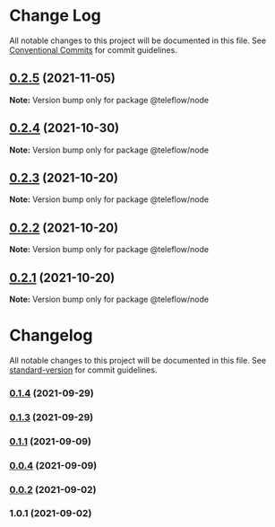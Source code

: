# Change Log

All notable changes to this project will be documented in this file.
See [Conventional Commits](https://conventionalcommits.org) for commit guidelines.

## [0.2.5](https://github.com/khulnasoft/teleflow/compare/v0.2.4...v0.2.5) (2021-11-05)

**Note:** Version bump only for package @teleflow/node





## [0.2.4](https://github.com/khulnasoft/teleflow/compare/v0.2.3...v0.2.4) (2021-10-30)

**Note:** Version bump only for package @teleflow/node





## [0.2.3](https://github.com/khulnasoft/lib/compare/v0.2.2...v0.2.3) (2021-10-20)

**Note:** Version bump only for package @teleflow/node





## [0.2.2](https://github.com/khulnasoft/lib/compare/v0.1.4...v0.2.2) (2021-10-20)

**Note:** Version bump only for package @teleflow/node





## [0.2.1](https://github.com/khulnasoft/lib/compare/v0.1.4...v0.2.1) (2021-10-20)

**Note:** Version bump only for package @teleflow/node





# Changelog

All notable changes to this project will be documented in this file. See [standard-version](https://github.com/conventional-changelog/standard-version) for commit guidelines.

### [0.1.4](https://github.com/khulnasoft/lib/compare/v0.1.3...v0.1.4) (2021-09-29)

### [0.1.3](https://github.com/khulnasoft/lib/compare/v0.1.1...v0.1.3) (2021-09-29)

### [0.1.1](https://github.com/khulnasoft/lib/compare/v0.0.4...v0.1.1) (2021-09-09)

### [0.0.4](https://github.com/khulnasoft/lib/compare/v0.0.2...v0.0.4) (2021-09-09)

### [0.0.2](https://github.com/khulnasoft/lib/compare/v1.0.1...v0.0.2) (2021-09-02)

### 1.0.1 (2021-09-02)
